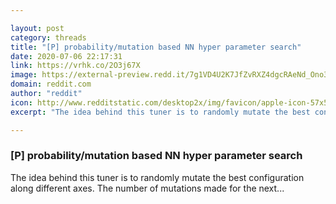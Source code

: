 ```yaml
---

layout: post
category: threads
title: "[P] probability/mutation based NN hyper parameter search"
date: 2020-07-06 22:17:31
link: https://vrhk.co/2O3j67X
image: https://external-preview.redd.it/7g1VD4U2K7JfZvRXZ4dgcRAeNd_Ono32Lp2h8Ue_hog.jpg?width=420&height=219.895287958&auto=webp&crop=420:219.895287958,smart&s=6ac266b5c56f8d9037084ed9613fade8dad549fe
domain: reddit.com
author: "reddit"
icon: http://www.redditstatic.com/desktop2x/img/favicon/apple-icon-57x57.png
excerpt: "The idea behind this tuner is to randomly mutate the best configuration along different axes. The number of mutations made for the next..."

---
```


### [P] probability/mutation based NN hyper parameter search

The idea behind this tuner is to randomly mutate the best configuration along different axes. The number of mutations made for the next...
